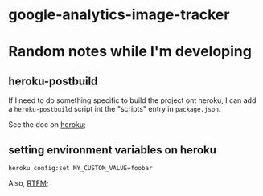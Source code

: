 # google-analytics-image-tracker

# Random notes while I'm developing

## heroku-postbuild

If I need to do something specific to build the project
ont heroku, I can add a `heroku-postbuild` script
int the "scripts" entry in `package.json`.

See the doc on [heroku](https://devcenter.heroku.com/articles/nodejs-support#specifying-a-node-js-version);
## setting environment variables on heroku

```
heroku config:set MY_CUSTOM_VALUE=foobar
```

Also, [RTFM](https://devcenter.heroku.com/articles/nodejs-support#specifying-a-node-js-version);
